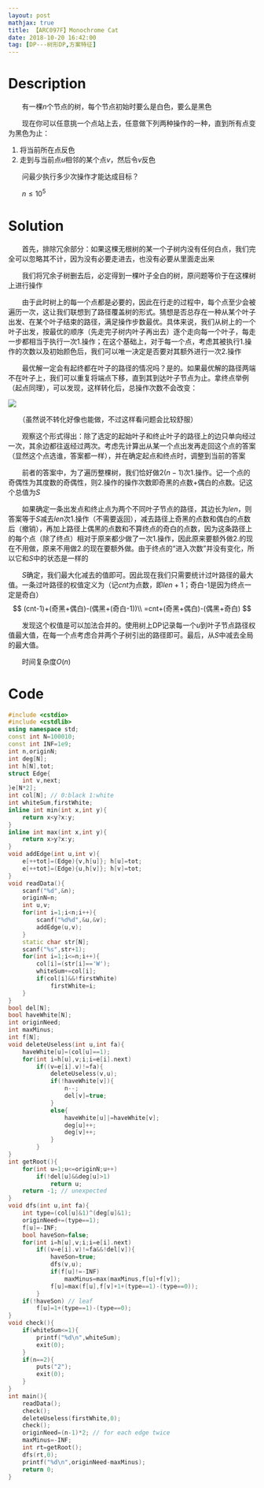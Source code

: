 ```yaml
---
layout: post
mathjax: true
title: 【ARC097F】Monochrome Cat
date: 2018-10-20 16:42:00
tag: [DP---树形DP,方案特征]
---
```

# Description

　　有一棵$n$个节点的树，每个节点初始时要么是白色，要么是黑色

　　现在你可以任意挑一个点站上去，任意做下列两种操作的一种，直到所有点变为黑色为止：

1. 将当前所在点反色
2. 走到与当前点$u$相邻的某个点$v$，然后令$v$反色

　　问最少执行多少次操作才能达成目标？

　　$n \le 10^5$


<!-- more -->
# Solution

　　首先，排除冗余部分：如果这棵无根树的某一个子树内没有任何白点，我们完全可以忽略其不计，因为没有必要走进去，也没有必要从里面走出来

　　我们将冗余子树删去后，必定得到一棵叶子全白的树，原问题等价于在这棵树上进行操作

　　由于此时树上的每一个点都是必要的，因此在行走的过程中，每个点至少会被遍历一次，这让我们联想到了路径覆盖树的形式。猜想是否总存在一种从某个叶子出发、在某个叶子结束的路径，满足操作步数最优。具体来说，我们从树上的一个叶子出发，按最优的顺序（先走完子树内叶子再出去）逐个走向每一个叶子，每走一步都相当于执行一次1.操作；在这个基础上，对于每一个点，考虑其被执行1.操作的次数以及初始颜色后，我们可以唯一决定是否要对其额外进行一次2.操作

　　最优解一定会有起终都在叶子的路径的情况吗？是的。如果最优解的路径两端不在叶子上，我们可以重复将端点下移，直到其到达叶子节点为止。拿终点举例（起点同理），可以发现，这样转化后，总操作次数不会改变：

![]({{site.url}}/assets/images/arc097f/01.jpg)

　　（虽然说不转化好像也能做，不过这样看问题会比较舒服）

　　观察这个形式得出：除了选定的起始叶子和终止叶子的路径上的边只单向经过一次，其余边都往返经过两次。考虑先计算出从某一个点出发再走回这个点的答案（显然这个点选谁，答案都一样），并在确定起点和终点时，调整到当前的答案

　　前者的答案中，为了遍历整棵树，我们恰好做$2(n-1)$次1.操作。记一个点的奇偶性为其度数的奇偶性，则2.操作的操作次数即奇黑的点数+偶白的点数。记这个总值为$S$

　　如果确定一条出发点和终止点为两个不同叶子节点的路径，其边长为$len$，则答案等于$S$减去$len$次1.操作（不需要返回），减去路径上奇黑的点数和偶白的点数后（撤销），再加上路径上偶黑的点数和不算终点的奇白的点数，因为这条路径上的每个点（除了终点）相对于原来都少做了一次1.操作，因此原来要额外做2.的现在不用做，原来不用做2.的现在要额外做。由于终点的“进入次数”并没有变化，所以它和$S$中的状态是一样的

　　$S$确定，我们最大化减去的值即可。因此现在我们只需要统计过叶路径的最大值。一条过叶路径的权值定义为（记$cnt$为点数，即$len+1$；奇白-1是因为终点一定是奇白）
$$
(cnt-1)+(奇黑+偶白)-(偶黑+(奇白-1))\\
=cnt+(奇黑+偶白)-(偶黑+奇白)
$$

　　发现这个权值是可以加法合并的。使用树上DP记录每一个$u$到叶子节点路径权值最大值，在每一个点考虑合并两个子树引出的路径即可。最后，从$S$中减去全局的最大值。

　　时间复杂度$O(n)$



# Code

```c++
#include <cstdio>
#include <cstdlib>
using namespace std;
const int N=100010;
const int INF=1e9;
int n,originN;
int deg[N];
int h[N],tot;
struct Edge{
	int v,next;
}e[N*2];
int col[N]; // 0:black 1:white
int whiteSum,firstWhite;
inline int min(int x,int y){
	return x<y?x:y;
}
inline int max(int x,int y){
	return x>y?x:y;
}
void addEdge(int u,int v){
	e[++tot]=(Edge){v,h[u]}; h[u]=tot;
	e[++tot]=(Edge){u,h[v]}; h[v]=tot;
}
void readData(){
	scanf("%d",&n);
	originN=n;
	int u,v;
	for(int i=1;i<n;i++){
		scanf("%d%d",&u,&v);
		addEdge(u,v);
	}
	static char str[N];
	scanf("%s",str+1);
	for(int i=1;i<=n;i++){
		col[i]=(str[i]=='W');
		whiteSum+=col[i];
		if(col[i]&&!firstWhite)
			firstWhite=i;
	}
}
bool del[N];
bool haveWhite[N];
int originNeed;
int maxMinus;
int f[N];
void deleteUseless(int u,int fa){
	haveWhite[u]=(col[u]==1);
	for(int i=h[u],v;i;i=e[i].next)
		if((v=e[i].v)!=fa){
			deleteUseless(v,u);
			if(!haveWhite[v]){
				n--;
				del[v]=true;
			}
			else{
				haveWhite[u]|=haveWhite[v];
				deg[u]++;
				deg[v]++;
			}
		}
}
int getRoot(){
	for(int u=1;u<=originN;u++)
		if(!del[u]&&deg[u]>1)
			return u;
	return -1; // unexpected
}
void dfs(int u,int fa){
	int type=(col[u]&1)^(deg[u]&1);
	originNeed+=(type==1);
	f[u]=-INF;
	bool haveSon=false;
	for(int i=h[u],v;i;i=e[i].next)
		if((v=e[i].v)!=fa&&!del[v]){
			haveSon=true;
			dfs(v,u);
			if(f[u]!=-INF)
				maxMinus=max(maxMinus,f[u]+f[v]);
			f[u]=max(f[u],f[v]+1+(type==1)-(type==0));
		}
	if(!haveSon) // leaf
		f[u]=1+(type==1)-(type==0);
}
void check(){
	if(whiteSum<=1){
		printf("%d\n",whiteSum);
		exit(0);
	}
	if(n==2){
		puts("2");
		exit(0);
	}
}
int main(){
	readData();
	check();
	deleteUseless(firstWhite,0);
	check();
	originNeed=(n-1)*2; // for each edge twice
	maxMinus=-INF;
	int rt=getRoot();
	dfs(rt,0);
	printf("%d\n",originNeed-maxMinus);
	return 0;
}
```

 